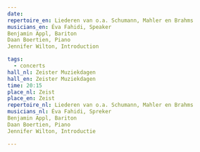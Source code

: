 ```yaml
---
date:
repertoire_en: Liederen van o.a. Schumann, Mahler en Brahms
musicians_en: Éva Fahidi, Speaker 
Benjamin Appl, Bariton 
Daan Boertien, Piano
Jennifer Wilton, Introduction 

tags:
  - concerts
hall_nl: Zeister Muziekdagen
hall_en: Zeister Muziekdagen
time: 20:15
place_nl: Zeist
place_en: Zeist
repertoire_nl: Liederen van o.a. Schumann, Mahler en Brahms
musicians_nl: Éva Fahidi, Spreker 
Benjamin Appl, Bariton 
Daan Boertien, Piano
Jennifer Wilton, Introductie

---
```


